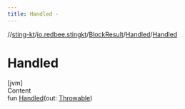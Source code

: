 ```yaml
---
title: Handled -
---
```

//[sting-kt](../../../index.md)/[io.redbee.stingkt](../../index.md)/[BlockResult](../index.md)/[Handled](index.md)/[Handled](-handled.md)



# Handled  
[jvm]  
Content  
fun [Handled](-handled.md)(out: [Throwable](https://kotlinlang.org/api/latest/jvm/stdlib/kotlin/-throwable/index.html))  



